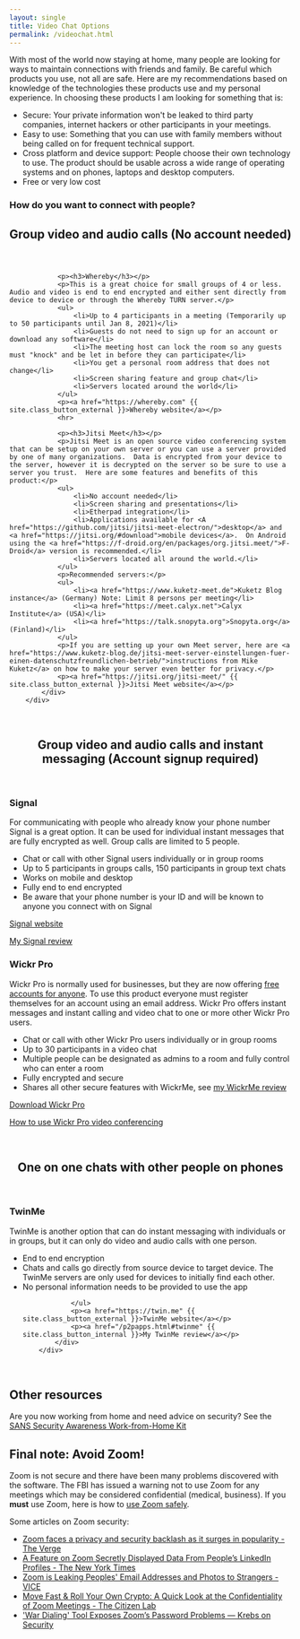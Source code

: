 ```yaml
---
layout: single
title: Video Chat Options
permalink: /videochat.html
---
```


With most of the world now staying at home, many people are looking for ways to maintain connections with friends and family.  Be careful which products you use, not all are safe.  Here are my recommendations based on knowledge of the technologies these products use and my personal experience.  In choosing these products I am looking for something that is:

- Secure: Your private information won't be leaked to third party companies, internet hackers or other participants in your meetings.
- Easy to use: Something that you can use with family members without being called on for frequent technical support.
- Cross platform and device support: People choose their own technology to use.  The product should be usable across a wide range of operating systems and on phones, laptops and desktop computers.
- Free or very low cost


<h3>How do you want to connect with people?</h3>

<div class="w3-row-padding">
		<div class="w3-card-4">
			<header class="w3-container w3-grey">
				<h2>Group video and audio calls (No account needed)</h2>
			</header>
			<div class="w3-container">
			
				<p><h3>Whereby</h3></p>
				<p>This is a great choice for small groups of 4 or less.  Audio and video is end to end encrypted and either sent directly from device to device or through the Whereby TURN server.</p>
				<ul>
					<li>Up to 4 participants in a meeting (Temporarily up to 50 participants until Jan 8, 2021)</li>
					<li>Guests do not need to sign up for an account or download any software</li>
					<li>The meeting host can lock the room so any guests must "knock" and be let in before they can participate</li>
					<li>You get a personal room address that does not change</li>
					<li>Screen sharing feature and group chat</li>
					<li>Servers located around the world</li>
				</ul>
				<p><a href="https://whereby.com" {{ site.class_button_external }}>Whereby website</a></p>
				<hr>
			
				<p><h3>Jitsi Meet</h3></p>
				<p>Jitsi Meet is an open source video conferencing system that can be setup on your own server or you can use a server provided by one of many organizations.  Data is encrypted from your device to the server, however it is decrypted on the server so be sure to use a server you trust.  Here are some features and benefits of this product:</p>
				<ul>
					<li>No account needed</li>
					<li>Screen sharing and presentations</li>
					<li>Etherpad integration</li>
					<li>Applications available for <A href="https://github.com/jitsi/jitsi-meet-electron/">desktop</a> and <a href="https://jitsi.org/#download">mobile devices</a>.  On Android using the <a href="https://f-droid.org/en/packages/org.jitsi.meet/">F-Droid</a> version is recommended.</li>
					<li>Servers located all around the world.</li>
				</ul>
				<p>Recommended servers:</p>
				<ul>
                    <li><a href="https://www.kuketz-meet.de">Kuketz Blog instance</a> (Germany) Note: Limit 8 persons per meeting</li>
                    <li><a href="https://meet.calyx.net">Calyx Institute</a> (USA)</li>
                    <li><a href="https://talk.snopyta.org">Snopyta.org</a> (Finland)</li>
                </ul>
                <p>If you are setting up your own Meet server, here are <a href="https://www.kuketz-blog.de/jitsi-meet-server-einstellungen-fuer-einen-datenschutzfreundlichen-betrieb/">instructions from Mike Kuketz</a> on how to make your server even better for privacy.</p>
				<p><a href="https://jitsi.org/jitsi-meet/" {{ site.class_button_external }}>Jitsi Meet website</a></p>
			</div>
		</div>
</div>

<br />

<div class="w3-row-padding">
		<div class="w3-card-4">
			<header class="w3-container w3-grey">
				<h2>Group video and audio calls and instant messaging (Account signup required)</h2>
			</header>
			<div class="w3-container">
				<p><h3>Signal</h3></p>
				<p>For communicating with people who already know your phone number Signal is a great option.  It can be used for individual instant messages that are fully encrypted as well.  Group calls are limited to 5 people.</p>
				<ul>
                    <li>Chat or call with other Signal users individually or in group rooms</li>
                    <li>Up to 5 participants in groups calls, 150 participants in group text chats</li>
                    <li>Works on mobile and desktop</li>
                    <li>Fully end to end encrypted</li>
                    <li>Be aware that your phone number is your ID and will be known to anyone you connect with on Signal</li>
                </ul>
                <p><a href="https://www.signal.org" {{ site.class_button_external }}>Signal website</a></p>
				<p><a href="/centralizedapps.html#signal" {{ site.class_button_internal }}>My Signal review</a></p>
            </div>
			<div class="w3-container">
				<p><h3>Wickr Pro</h3></p>
				<p>Wickr Pro is normally used for businesses, but they are now offering <a href="https://wickr.com/wickr-extends-wickr-pro-service-offerings-for-free-amidst-urgent-spike-in-remote-work/" {{ site.class_button_external }}>free accounts for anyone</a>.  To use this product everyone must register themselves for an account using an email address.  Wickr Pro offers instant messages and instant calling and video chat to one or more other Wickr Pro users.</p>
				<ul>
					<li>Chat or call with other Wickr Pro users individually or in group rooms</li>
					<li>Up to 30 participants in a video chat</li>
					<li>Multiple people can be designated as admins to a room and fully control who can enter a room</li>
					<li>Fully encrypted and secure</li>
					<li>Shares all other secure features with WickrMe, see <a href="/centralizedapps.html#wickrme" {{ site.class_button_internal }}>my WickrMe review</a></li>
				</ul>
				<p><a href="https://pro-download.wickr.com/#/version/pro" {{ site.class_button_external }}>Download Wickr Pro</a></p>
				<p><a href="https://wickr.com/how-to-get-set-up-securely-with-video-conferencing/" {{ site.class_button_external }}>How to use Wickr Pro video conferencing</a></p>
			</div>
		</div>
</div>

<br />

<div class="w3-row-padding">
		<div class="w3-card-4">
			<header class="w3-container w3-grey">
				<h2>One on one chats with other people on phones</h2>
			</header>
			<div class="w3-container">
				<p><h3>TwinMe</h3></p>
				<p>TwinMe is another option that can do instant messaging with individuals or in groups, but it can only do video and audio calls with one person.</p>
				<ul>
                    <li>End to end encryption</li>
                    <li>Chats and calls go directly from source device to target device.  The TwinMe servers are only used for devices to initially find each other.</li>
                    <li>No personal information needs to be provided to use the app</li>
					
				</ul>
				<p><a href="https://twin.me" {{ site.class_button_external }}>TwinMe website</a></p>
				<p><a href="/p2papps.html#twinme" {{ site.class_button_internal }}>My TwinMe review</a></p>
			</div>
		</div>
</div>

<br />

<h2>Other resources</h2>
Are you now working from home and need advice on security? See the <a href="https://www.sans.org/security-awareness-training/sans-security-awareness-work-home-deployment-kit?msc=sans-free-lp" {{ site.class_button_external }}>SANS Security Awareness Work-from-Home Kit</a>

<br />

<h2> Final note: <strong>Avoid Zoom!</strong></h2>

<p>Zoom is not secure and there have been many problems discovered with the software.  The FBI has issued a warning not to use Zoom for any meetings which may be considered confidential (medical, business).  If you <strong>must</strong> use Zoom, here is how to <a href="https://blog.checkpoint.com/2020/03/26/whos-zooming-who-guidelines-on-how-to-use-zoom-safely/" {{ site.class_button_external }}>use Zoom safely</a>.</p>

<p>Some articles on Zoom security:</p>

- [Zoom faces a privacy and security backlash as it surges in popularity - The Verge](https://www.theverge.com/2020/4/1/21202584/zoom-security-privacy-issues-video-conferencing-software-coronavirus-demand-response)
- [A Feature on Zoom Secretly Displayed Data From People’s LinkedIn Profiles - The New York Times](https://www.nytimes.com/2020/04/02/technology/zoom-linkedin-data.html)
- [Zoom is Leaking Peoples' Email Addresses and Photos to Strangers - VICE](https://www.vice.com/en_us/article/k7e95m/zoom-leaking-email-addresses-photos)
- [Move Fast & Roll Your Own Crypto: A Quick Look at the Confidentiality of Zoom Meetings - The Citizen Lab](https://citizenlab.ca/2020/04/move-fast-roll-your-own-crypto-a-quick-look-at-the-confidentiality-of-zoom-meetings/)
- ['War Dialing' Tool Exposes Zoom’s Password Problems — Krebs on Security](https://krebsonsecurity.com/2020/04/war-dialing-tool-exposes-zooms-password-problems/)
